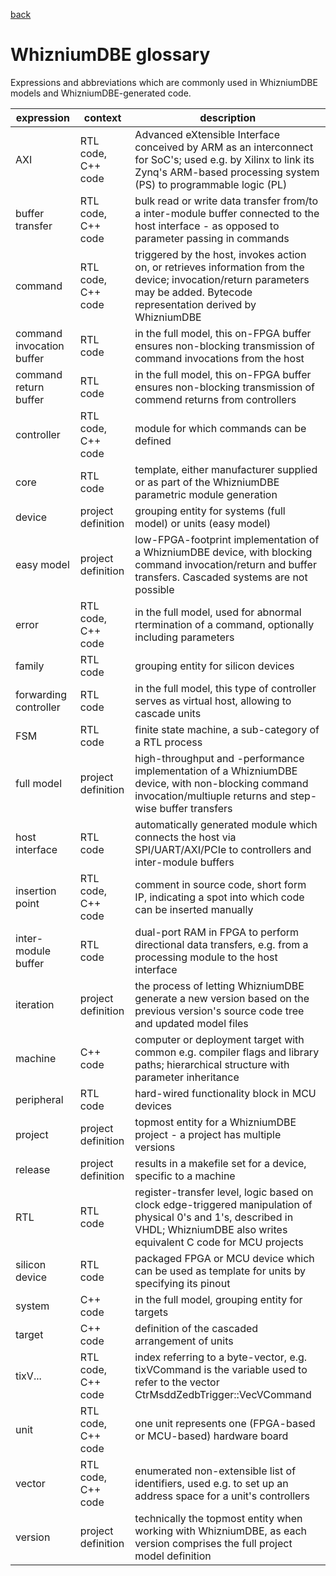 [back](./README.md)

# WhizniumDBE glossary

Expressions and abbreviations which are commonly used in WhizniumDBE models and WhizniumDBE-generated code.

expression|context|description|
---|---|---|
AXI|RTL code, C++ code|Advanced eXtensible Interface conceived by ARM as an interconnect for SoC's; used e.g. by Xilinx to link its Zynq's ARM-based processing system (PS) to programmable logic (PL)|
buffer transfer|RTL code, C++ code|bulk read or write data transfer from/to a inter-module buffer connected to the host interface - as opposed to parameter passing in commands|
command|RTL code, C++ code|triggered by the host, invokes action on, or retrieves information from the device; invocation/return parameters may be added. Bytecode representation derived by WhizniumDBE|
command invocation buffer|RTL code|in the full model, this on-FPGA buffer ensures non-blocking transmission of command invocations from the host|
command return buffer|RTL code|in the full model, this on-FPGA buffer ensures non-blocking transmission of commend returns from controllers|
controller|RTL code, C++ code|module for which commands can be defined|
core|RTL code|template, either manufacturer supplied or as part of the WhizniumDBE parametric module generation|
device|project definition|grouping entity for systems (full model) or units (easy model)|
easy model|project definition|low-FPGA-footprint implementation of a WhizniumDBE device, with blocking command invocation/return and buffer transfers. Cascaded systems are not possible|
error|RTL code, C++ code|in the full model, used for abnormal rtermination of a command, optionally including parameters|
family|RTL code|grouping entity for silicon devices|
forwarding controller|RTL code|in the full model, this type of controller serves as virtual host, allowing to cascade units|
FSM|RTL code|finite state machine, a sub-category of a RTL process|
full model|project definition|high-throughput and -performance implementation of a WhizniumDBE device, with non-blocking command invocation/multiuple returns and step-wise buffer transfers|
host interface|RTL code|automatically generated module which connects the host via SPI/UART/AXI/PCIe to controllers and inter-module buffers|
insertion point|RTL code, C++ code|comment in source code, short form IP, indicating a spot into which code can be inserted manually|
inter-module buffer|RTL code|dual-port RAM in FPGA to perform directional data transfers, e.g. from a processing module to the host interface|
iteration|project definition|the process of letting WhizniumDBE generate a new version based on the previous version's source code tree and updated model files|
machine|C++ code|computer or deployment target with common e.g. compiler flags and library paths; hierarchical structure with parameter inheritance|
peripheral|RTL code|hard-wired functionality block in MCU devices|
project|project definition|topmost entity for a WhizniumDBE project - a project has multiple versions|
release|project definition|results in a makefile set for a device, specific to a machine|
RTL|RTL code|register-transfer level, logic based on clock edge-triggered manipulation of physical 0's and 1's, described in VHDL; WhizniumDBE also writes equivalent C code for MCU projects|
silicon device|RTL code|packaged FPGA or MCU device which can be used as template for units by specifying its pinout|
system|C++ code|in the full model, grouping entity for targets|
target|C++ code|definition of the cascaded arrangement of units|
tixV...|RTL code, C++ code|index referring to a byte-vector, e.g. tixVCommand is the variable used to refer to the vector CtrMsddZedbTrigger::VecVCommand|
unit|RTL code, C++ code|one unit represents one (FPGA-based or MCU-based) hardware board|
vector|RTL code, C++ code|enumerated non-extensible list of identifiers, used e.g. to set up an address space for a unit's controllers|
version|project definition|technically the topmost entity when working with WhizniumDBE, as each version comprises the full project model definition|

